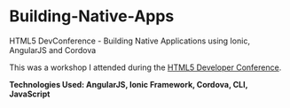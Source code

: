# Building-Native-Apps
HTML5 DevConference - Building Native Applications using Ionic, AngularJS and Cordova

This was a workshop I attended during the [HTML5 Developer Conference](http://html5devconf.com/training.html#griffith-building).

**Technologies Used: AngularJS, Ionic Framework, Cordova, CLI, JavaScript**
